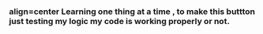 <h3> align=center Learning one thing at a time , to make this buttton just testing my logic my code is working properly or not.
</h3>
